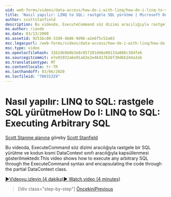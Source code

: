```yaml
---
uid: web-forms/videos/data-access/how-do-i-with-linq/how-do-i-linq-to-sql-executing-arbitrary-sql
title: 'Nasıl yapılır: LINQ to SQL: rastgele SQL yürütme | Microsoft Docs'
author: scottstanfield
description: Bu videoda, ExecuteCommand söz dizimi aracılığıyla rastgele bir SQL yürütme ve kodun kısmi DataContext sınıfı aracılığıyla kapsüllenmesi gösterilmektedir.
ms.author: riande
ms.date: 03/13/2008
ms.assetid: 9251bc80-33d9-4b86-9d96-a2e6f5c52a03
msc.legacyurl: /web-forms/videos/data-access/how-do-i-with-linq/how-do-i-linq-to-sql-executing-arbitrary-sql
msc.type: video
ms.openlocfilehash: 3162db9b0b3e8c057201d96e08133a086c384fe6
ms.sourcegitcommit: e7e91932a6e91a63e2e46417626f39d6b244a3ab
ms.translationtype: MT
ms.contentlocale: tr-TR
ms.lasthandoff: 03/06/2020
ms.locfileid: "78631329"
---
```

# <a name="how-do-i-linq-to-sql-executing-arbitrary-sql"></a><span data-ttu-id="2c190-103">Nasıl yapılır: LINQ to SQL: rastgele SQL yürütme</span><span class="sxs-lookup"><span data-stu-id="2c190-103">How Do I: LINQ to SQL: Executing Arbitrary SQL</span></span>

<span data-ttu-id="2c190-104">[Scott Stanme alanına](https://github.com/scottstanfield) göre</span><span class="sxs-lookup"><span data-stu-id="2c190-104">by [Scott Stanfield](https://github.com/scottstanfield)</span></span>

<span data-ttu-id="2c190-105">Bu videoda, ExecuteCommand söz dizimi aracılığıyla rastgele bir SQL yürütme ve kodun kısmi DataContext sınıfı aracılığıyla kapsüllenmesi gösterilmektedir.</span><span class="sxs-lookup"><span data-stu-id="2c190-105">This video shows how to execute any arbitrary SQL through the ExecuteCommand syntax and encapsulating the code through the partial DataContext class.</span></span>

[<span data-ttu-id="2c190-106">&#9654;Videoyu izleyin (4 dakika)</span><span class="sxs-lookup"><span data-stu-id="2c190-106">&#9654; Watch video (4 minutes)</span></span>](https://channel9.msdn.com/Blogs/ASP-NET-Site-Videos/how-do-i-linq-to-sql-executing-arbitrary-sql)

> [!div class="step-by-step"]
> [<span data-ttu-id="2c190-107">Öncekini</span><span class="sxs-lookup"><span data-stu-id="2c190-107">Previous</span></span>](how-do-i-linq-to-sql-updating-with-stored-procedures.md)
